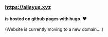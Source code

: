 ### https://alisyus.xyz 
#### is hosted on github pages with hugo. ♥

(Website is currently moving to a new domain....)
